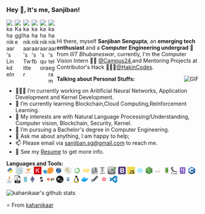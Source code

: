 ### Hey 👋, It's me, Sanjiban!

<a href="https://www.linkedin.com/in/sanjiban-sengupta/">
  <img align="left" alt="kahanikaar's LinkdeIn" width="22px" src="https://cdn.jsdelivr.net/npm/simple-icons@v3/icons/linkedin.svg" />
</a>
<a href="https://www.kaggle.com/sanjibansengupta">
  <img align="left" alt="Kaggle" width="22px" src="https://cdn.jsdelivr.net/npm/simple-icons@3.1.0/icons/kaggle.svg" />
</a>
<a href="https://www.twitter.com/kahanikaar_">
  <img align="left" alt="kahanikaar's Twitter" width="22px" src="https://cdn.jsdelivr.net/npm/simple-icons@v3/icons/twitter.svg" />
</a>
<a href="https://www.facebook.com/sanjiban.sg">
  <img align="left" alt="kahanikaar's fb" width="22px" src="https://cdn.jsdelivr.net/npm/simple-icons@v3/icons/facebook.svg" />
</a>
<a href="https://www.quora.com/profile/Sanjiban-Sengupta">
  <img align="left" alt="kahanikaar's quora" width="22px" src="https://cdn.jsdelivr.net/npm/simple-icons@v3/icons/quora.svg" />
</a>
<a href="https://t.me/sanjibansengupta">
  <img align="left" alt="kahanikaar's telegram" width="22px" src="https://cdn.jsdelivr.net/npm/simple-icons@v3/icons/telegram.svg" />
</a>




<br />
<br />

Hi there, myself **Sanjiban Sengupta**, an **emerging tech enthusiast** and a **Computer Engineering undergrad** 🚀 from *IIIT  Bhubaneswar*, currently, I'm the Computer Vision Intern 🙍🏽‍ [@Campus24](https://www.linkedin.com/company/campus24/),and Mentoring Projects at Contributor's Hack  👨🏽‍💼[@HakinCodes](https://www.github.com/hakincodes). 

  <img align="right" alt="GIF" src="https://i.pinimg.com/originals/e4/26/70/e426702edf874b181aced1e2fa5c6cde.gif" />

**Talking about Personal Stuffs:**

- 👨🏽‍💻 I’m currently working on Aritificial Neural Networks, Application Development and Kernel Development.   
- 🌱 I’m currently learning Blockchain,Cloud Computing,Reinforcement Learning. 
- 🤔 My interests are with Natural Language Processing/Understanding, Computer vision, Blockchain, Security, Kernel.
- 💼 I’m pursuing a Bachelor's degree in Computer Engineering.
- 💬 Ask me about anything, I am happy to help;
- 📫 Please email via sanjiban.sg@gmail.com to reach me.
- 📝 See my [Resume](https://drive.google.com/file/d/1uOVvdTlwI5Eusv8F6jqgpuBGMfIeyz7K/view?usp=sharing) to get more info.


**Languages and Tools:**  
<code><img height="20" src="https://raw.githubusercontent.com/github/explore/80688e429a7d4ef2fca1e82350fe8e3517d3494d/topics/python/python.png"></code>
<code><img height="20" src="https://raw.githubusercontent.com/kahanikaar/kahanikaar/master/Files/watson-ibm-question-answering-artificial-intelligence-natural-language-understanding-ibm.jpg?token=AJRJY35ZBWTJ4MQSLMG36VK7NBKQO"></code>
<code><img height="20" src="https://raw.githubusercontent.com/github/explore/80688e429a7d4ef2fca1e82350fe8e3517d3494d/topics/tensorflow/tensorflow.png"></code>
<code><img height="20" src="https://raw.githubusercontent.com/kahanikaar/kahanikaar/master/Files/keras.png?token=AJRJY34UHXZGLVZSIZ3KCHC7NBIUC"></code>
<code><img height="20" src="https://raw.githubusercontent.com/kahanikaar/kahanikaar/master/Files/scikit-learn-logo-notext-1.png?token=AJRJY34Y4IQEXDHJZWHQLMC7NBIZ4"></code>
<code><img height="20" src="https://raw.githubusercontent.com/kahanikaar/kahanikaar/master/Files/scipy.jpeg?token=AJRJY3755HVQIFBJFFAY2AS7NBI4Y"></code>
<code><img height="20" alt="matplotlib" src="https://raw.githubusercontent.com/kahanikaar/kahanikaar/master/Files/Matplotlib_icon.svg.png?token=AJRJY373W43YDP6BBGAICSK7NBG5I"></code>
<code><img height="20" alt="anaconda" src="https://raw.githubusercontent.com/kahanikaar/kahanikaar/master/Files/OTQJVNSSIAHO-180x180.JPEG?token=AJRJY3Z3TBOTNEVPOEX4YWK7NBHCQ"></code>
<code><img height="20" alt="colab" src="https://raw.githubusercontent.com/kahanikaar/kahanikaar/master/Files/colab_favicon_256px.png?token=AJRJY346SYX2MDFHLI3FDW27NBHHG"></code>
<code><img height="20" alt="beautifulsoup" src="https://raw.githubusercontent.com/kahanikaar/kahanikaar/master/Files/10.1.jpg?token=AJRJY3ZK5HRNCODBDJ5FUN27NBGW2"></code>
<code><img height="20" alt="requests" src="https://raw.githubusercontent.com/kahanikaar/kahanikaar/master/Files/requests.jpeg?token=AJRJY36EZAAHUDMSCJCDUXS7NBIW4"></code>
<code><img height="20" alt="selenium" src="https://raw.githubusercontent.com/kahanikaar/kahanikaar/master/Files/1122170.png?token=AJRJY3YBXJKRRFQPGAA2IMK7NBG2Q"></code>
<code><img height="20" src="https://raw.githubusercontent.com/kahanikaar/kahanikaar/master/Files/bootstrap-4.svg?token=AJRJY372DBS4EBEJTSIA43S7NBHFI"></code>
<code><img height="20" src="https://raw.githubusercontent.com/github/explore/80688e429a7d4ef2fca1e82350fe8e3517d3494d/topics/javascript/javascript.png"></code>
<code><img height="20" src="https://raw.githubusercontent.com/github/explore/80688e429a7d4ef2fca1e82350fe8e3517d3494d/topics/react/react.png"></code>
<code><img height="20" src="https://raw.githubusercontent.com/github/explore/80688e429a7d4ef2fca1e82350fe8e3517d3494d/topics/nodejs/nodejs.png"></code>
<code><img height="20" src="https://raw.githubusercontent.com/github/explore/80688e429a7d4ef2fca1e82350fe8e3517d3494d/topics/mysql/mysql.png"></code>
<code><img height="20" src="https://raw.githubusercontent.com/kahanikaar/kahanikaar/master/Files/mongodb.jpeg?token=AJRJY36BPCWLZUJJDN4FYYK7NBKKW"></code>
<code><img height="20" src="https://raw.githubusercontent.com/kahanikaar/kahanikaar/master/Files/flask.svg?token=AJRJY36MBLXNLL4O2BJUJA27NBIHQ"></code>
<code><img height="20" src="https://raw.githubusercontent.com/kahanikaar/kahanikaar/master/Files/heroku(1).png?token=AJRJY35U2LJIALDPUCB4L627NBKIA"></code>
<code><img height="20" src="https://raw.githubusercontent.com/github/explore/80688e429a7d4ef2fca1e82350fe8e3517d3494d/topics/cpp/cpp.png"></code>
<code><img height="20" alt="java" src="https://raw.githubusercontent.com/kahanikaar/kahanikaar/master/Files/java-14.svg?token=AJRJY3YMLCVSFOSZGWQBYNC7NBFIM"></code>
<code><img height="20" alt="jsp" src="https://raw.githubusercontent.com/kahanikaar/kahanikaar/master/Files/jsp.png?token=AJRJY34Q7AKKUUETJJJQ5WS7NBKUI"></code>
<code><img height="20" src="https://github.com/kahanikaar/kahanikaar/blob/master/Files/golang-gopher.svg"></code>
<code><img height="20" src="https://raw.githubusercontent.com/kahanikaar/kahanikaar/master/Files/1200px-Ethereum-icon-purple.svg.png?token=AJRJY357I5VUC3M7FBWR72C7NBJ26"></code>
<code><img height="20" src="https://raw.githubusercontent.com/kahanikaar/kahanikaar/master/Files/1300px-Solidity_logo.svg.png?token=AJRJY35TE64Z4JSS5LTRZK27NBJ7O"></code>
<code><img height="20" src="https://raw.githubusercontent.com/github/explore/80688e429a7d4ef2fca1e82350fe8e3517d3494d/topics/git/git.png"></code>
<code><img height="20" src="https://raw.githubusercontent.com/github/explore/80688e429a7d4ef2fca1e82350fe8e3517d3494d/topics/terminal/terminal.png"></code>
<code><img height="20" src="https://raw.githubusercontent.com/kahanikaar/kahanikaar/master/Files/flat%2C750x%2C075%2Cf-pad%2C750x1000%2Cf8f8f8.jpg?token=AJRJY36M2FKYLOKXLVX2V7K7NBIKY"></code>
<code><a href="https://www.linux.org/" target="_blank"><img height="20" src="https://raw.githubusercontent.com/kahanikaar/kahanikaar/master/Files/linux-tux.svg?token=AJRJY3ZWJ3H3JXRYOBL6VRS7NBE6A"></a></code>
<code><img height="20" alt="docker" src="https://raw.githubusercontent.com/kahanikaar/kahanikaar/master/Files/iconfinder_97_Docker_logo_logos_4373190.png?token=AJRJY367GHW3ZXOQ4N6WNG27NBIDI"></code>
<code><img height="20" src="https://raw.githubusercontent.com/kahanikaar/kahanikaar/master/Files/HERE_logo.svg.png?token=AJRJY367HV7IWH26LQZ6N5C7NBKD2"></code>
<code><img height="20" src="https://raw.githubusercontent.com/kahanikaar/kahanikaar/master/Files/twilio-mark-red.png?token=AJRJY3ZGXQ4BNL6AUEPJT5C7NBKOE"></code> 
<code><img height="20" src="https://raw.githubusercontent.com/kahanikaar/kahanikaar/9dcb48195bc0da24f57453300beedca42fb86078/Files/visual-studio-code-1.svg?token=AJRJY37IEN3WFGSH4W52NTK7L4N3U"></code>  

![kahanikaar's github stats](https://github-readme-stats.vercel.app/api?username=kahanikaar&show_icons=true&hide_border=true)

⭐️ From [kahanikaar](https://github.com/kahanikaar)
